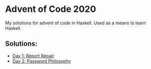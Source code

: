 # Advent of Code 2020

My solutions for advent of code in Haskell. Used as a means to learn Haskell.

## Solutions:
- [Day 1: Report Repair](https://github.com/JohnDoneth/advent-of-code-2020/tree/main/one)
- [Day 2: Password Philosophy](https://github.com/JohnDoneth/advent-of-code-2020/tree/main/two)
